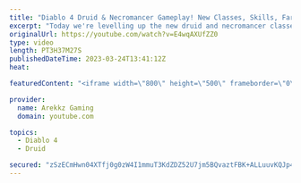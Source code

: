```yaml
---
title: "Diablo 4 Druid & Necromancer Gameplay! New Classes, Skills, Farming & Grinding (Diablo 4 Open Beta)"
excerpt: "Today we're levelling up the new druid and necromancer classes in co-op multiplayer so we can as powerful as possible and test ..."
originalUrl: https://youtube.com/watch?v=E4wqAXUfZZ0
type: video
length: PT3H37M27S
publishedDateTime: 2023-03-24T13:41:12Z
heat: 

featuredContent: "<iframe width=\"800\" height=\"500\" frameborder=\"0\" src=\"https://www.youtube.com/embed/E4wqAXUfZZ0\" allow=\"accelerometer; autoplay; encrypted-media; gyroscope; picture-in-picture\" allowfullscreen></iframe>"

provider:
  name: Arekkz Gaming
  domain: youtube.com

topics:
  - Diablo 4
  - Druid

secured: "zSzECmHwn04XTfj0g0zW4I1mmuT3KdZDZ52U7jm5BQvaztFBK+ALLuuvKQJp4IyPSnGVrCdsBYQvz+lnnUevYaQ/Q2qxlpVRnqsARigRNrX81HcXu6IV6fKDrMHo0r/JjnTqYudjCiG8ndhYZgkCLfqpALiKLwtzLHJsHRcHQI6nzpUksEAyqVE5wRvVBaF2arVkxmVVG78LuHXdCym6QKRh3x9Dcn4Spvv01NktbOwzyAFeGMHsd6Qwf/H0zexEzX5sEUY5pi+ctAYuidFnGwkdsGZFmuoJKTUoRFrb5HfpBaEv/UvBtO2yykoYD19NbaD9EJzohmH0/ySJIFhvFLG1KhVz1ic/kBe9lBy1Rz/rEBakpOWvgr58B98Baw294QWWjWXKI2uuH75AE0mm3RkvD3WSOFZfCikjfYMyj2Y=;o5bm1MR+ToT+MWcf0Pv3mA=="
---
```


